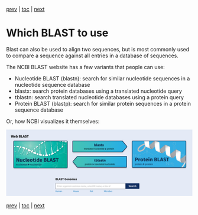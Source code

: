 [prev](protein.md) | [toc](./README.md) | [next](fasta.md)

# Which BLAST to use

Blast can also be used to align two sequences, but is most commonly used to compare a
sequence against all entries in a database of sequences.

The NCBI BLAST website has a few variants that people can use:

* Nucleotide BLAST (blastn): search for similar nucleotide sequences in a nucleotide sequence database
* blastx: search protein databases using a translated nucleotide query
* tblastn: search translated nucleotide databases using a protein query
* Protein BLAST (blastp): search for similar protein sequences in a protein sequence database

Or, how NCBI visualizes it themselves:

![](blast_types.png)

[prev](protein.md) | [toc](./README.md) | [next](fasta.md)
